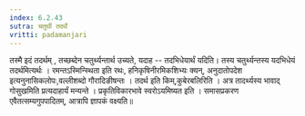 ```yaml
---
index: 6.2.43
sutra: चतुर्थी तदर्थे
vritti: padamanjari
---
```


  तस्मै इदं तदर्थम् , तच्छब्देन चतुर्थ्यन्तार्थ उच्यते, यदाह -- तदभिधेयार्थं यदिति। तस्य चतुर्थ्यन्तस्य यदभिधेयं तदर्थमित्यर्थः । रमन्तऽस्मिन्स्थिता इति रथः, हनिकृषिनीरमिकशिभ्यः क्यन्, अनुदातोपदेश इत्यनुनासिकलोपः,वल्लीशब्दो गौरादिङीषन्तः ।  तदर्थ इति किम्,कुबेरबलिरिति । अत्र तादर्थ्यस्य भावाद् गोसुखमिति प्रत्यदाहार्यं मन्यन्ते । प्रकृतिविकारभावे स्वरोऽयमिष्यत इति । समासप्रकरण एवैतत्सम्यगुपपादितम्, आत्रापि ज्ञापकं वक्ष्यति॥